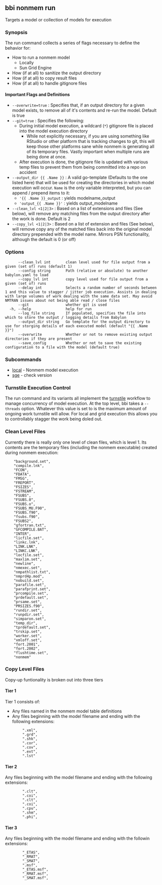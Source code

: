## bbi nonmem run

Targets a model or collection of models for execution

### Synopsis

The run command collects a series of flags necessary to define the behavior for:

* How to run a nonmem model
    * Locally
    * Sun Grid Engine
* How (if at all) to sanitize the output directory
* How (if at all) to copy result files
* How (if at all) to handle gitignore files

#### Important Flags and Definitions

* `--overwrite=true` : Specifies that, if an output directory for a given model exists, to remove all of it's contents and re-run the model. Default is true
* `--git=true` : Specifies the following:
     * During initial model execution, a wildcard (`*`) gitignore file is placed into the model execution directory
        * While not explicitly necessary, if you are using something like RStudio or other platform that is tracking changes to git, this will keep those other platforms sane while nonmem is generating all of its temporary files. Vastly important when multiple runs are being done at once. 
     * After execution is done, the gitignore file is updated with various temp files to prevent them from being committed into a repo on accident
* `--output_dir {{ .Name }}` : A valid go-template (Defaults to the one listed here) that will be used for creating the directories in which model execution will occur. `Name` is the only variable interpreted, but you can append / prepend items to it:
    * `'{{ .Name }}_output` : yields modelname_output
    * `'output_{{ .Name }}'` : yields output_modelname
* `--clean_lvl <1|2|3>` : Based on a list of extensions and files (See below), will remove any matching files from the output directory after the work is done. Default is 2
* `--copy_lvl <1|2|3>` : Based on a list of extension and files (See below), will remove copy any of the matched files back into the original model directory prepended with the model name. Mirrors PSN functionality, although the default is 0 (or off)

### Options

```
      --clean_lvl int       clean level used for file output from a given (set of) runs (default 1)
      --config string       Path (relative or absolute) to another babylon.yaml to load
      --copy_lvl int        copy level used for file output from a given (set of) runs
      --delay int           Selects a random number of seconds between 1 and this value to stagger / jitter job execution. Assists in dealing with large volumes of work dealing with the same data set. May avoid NMTRAN issues about not being able read / close files
      --git                 whether git is used
  -h, --help                help for run
      --log_file string     If populated, specifies the file into which to store the output / logging details from Babylon
      --output_dir string   Go template for the output directory to use for storging details of each executed model (default "{{ .Name }}")
      --overwrite           Whether or not to remove existing output directories if they are present
      --save_config         Whether or not to save the existing configuration to a file with the model (default true)
```

### Subcommands
* [local](local/local.md) - Nonmem model execution
* [sge](sge/sge.md) - check version


### Turnstile Execution Control
The run command and its variants all implement the [turnstile](https://github.com/metrumresearchgroup/turnstile) workflow to manage concurrency of model execution. At the top level, bbi takes a `--threads` option. Whatever this value is set to is the maximum amount of ongoing work turnstile will allow. For local and grid execution this allows you to controllably stagger the work being doled out. 

### Clean Level Files
Currently there is really only one level of clean files, which is level 1. Its contents are the temporary files (including the nonmem executable) created during nonmem execution:

```
    "background.set",
	"compile.lnk",
	"FCON",
	"FDATA",
	"FMSG",
	"FREPORT",
	"FSIZES",
	"FSTREAM",
	"FSUBS",
	"FSUBS.0",
	"FSUBS.o",
	"FSUBS_MU.F90",
	"FSUBS.f90",
	"fsubs.f90",
	"FSUBS2",
	"gfortran.txt",
	"GFCOMPILE.BAT",
	"INTER",
	"licfile.set",
	"linkc.lnk",
	"LINK.LNK",
	"LINKC.LNK",
	"locfile.set",
	"maxlim.set",
	"newline",
	"nmexec.set",
	"nmpathlist.txt",
	"nmprd4p.mod",
	"nobuild.set",
	"parafile.set",
	"parafprint.set",
	"prcompile.set",
	"prdefault.set",
	"prsame.set",
	"PRSIZES.f90",
	"rundir.set",
	"runpdir.set",
	"simparon.set",
	"temp_dir",
	"tprdefault.set",
	"trskip.set",
	"worker.set",
	"xmloff.set",
	"fort.2001",
	"fort.2002",
	"flushtime.set",
	"nonmem"
```

### Copy Level Files

Copy-up funtionality is broken out into three tiers

#### Tier 1
Tier 1 consists of:

* Any files named in the nonmem model table definitions
* Any files beginning with the model filename and ending with the following extensions:

```
    	".xml",
		".grd",
		".shk",
		".cor",
		".cov",
		".ext",
		".lst"
```

#### Tier 2
Any files beginning with the model filename and ending with the following extensions:

```
        ".clt",
		".coi",
		".clt",
		".coi",
		".cpu",
		".shm",
		".phi",
```


#### Tier 3
Any files beginning with the model filename and ending with the followin extensions:

```
		"_ETAS",
		"_RMAT",
		"_SMAT",
		".msf",
		"_ETAS.msf",
		"_RMAT.msf",
		"_SMAT.msf",
```